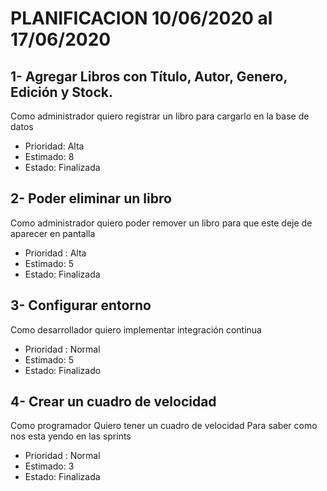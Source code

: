 # PLANIFICACION 10/06/2020 al 17/06/2020


## 1- Agregar Libros con Título, Autor, Genero, Edición y Stock.

Como administrador
quiero registrar un libro
para cargarlo en la base de datos

- Prioridad: Alta
- Estimado: 8
- Estado: Finalizada

## 2- Poder eliminar un libro 

Como administrador
quiero poder remover un libro
para que este deje de aparecer en pantalla

- Prioridad : Alta
- Estimado: 5
- Estado: Finalizada

## 3- Configurar entorno

Como desarrollador 
quiero implementar integración continua

- Prioridad : Normal
- Estimado: 5
- Estado: Finalizado

## 4- Crear un cuadro de velocidad

Como programador 
Quiero tener un cuadro de velocidad
Para saber como nos esta yendo en las sprints

- Prioridad : Normal
- Estimado: 3
- Estado: Finalizada
